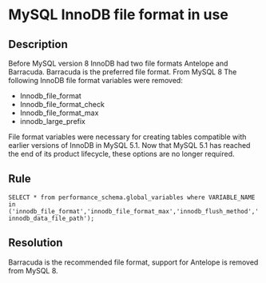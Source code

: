 # MySQL InnoDB file format in use

## Description
Before MySQL version 8 InnoDB had two file formats Antelope and Barracuda. Barracuda is the preferred file format.
From MySQL 8 The following InnoDB file format variables were removed:
- Innodb_file_format
- Innodb_file_format_check
- Innodb_file_format_max
- innodb_large_prefix

File format variables were necessary for creating tables compatible with earlier versions of InnoDB in MySQL 5.1. Now that MySQL 5.1 has reached the end of its product lifecycle, these options are no longer required.


## Rule
`SELECT * from performance_schema.global_variables where VARIABLE_NAME in ('innodb_file_format','innodb_file_format_max','innodb_flush_method','innodb_data_file_path');`


## Resolution
Barracuda is the recommended file format, support for Antelope is removed from MySQL 8.


